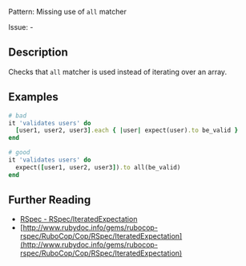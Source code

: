 Pattern: Missing use of `all` matcher

Issue: -

## Description

Checks that `all` matcher is used instead of iterating over an array.

## Examples

```ruby
# bad
it 'validates users' do
  [user1, user2, user3].each { |user| expect(user).to be_valid }
end

# good
it 'validates users' do
  expect([user1, user2, user3]).to all(be_valid)
end
```

## Further Reading

* [RSpec - RSpec/IteratedExpectation](https://rubocop-rspec.readthedocs.io/en/latest/cops_rspec/#rspeciteratedexpectation)
* [http://www.rubydoc.info/gems/rubocop-rspec/RuboCop/Cop/RSpec/IteratedExpectation](http://www.rubydoc.info/gems/rubocop-rspec/RuboCop/Cop/RSpec/IteratedExpectation)
